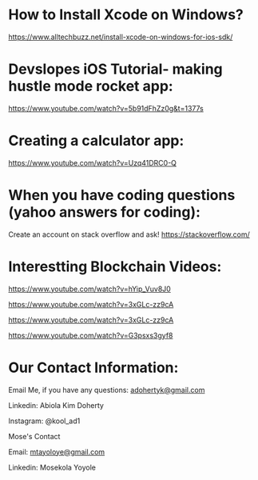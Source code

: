 # How to Install Xcode on Windows?
https://www.alltechbuzz.net/install-xcode-on-windows-for-ios-sdk/

# Devslopes iOS Tutorial- making hustle mode rocket app:
https://www.youtube.com/watch?v=5b91dFhZz0g&t=1377s

# Creating a calculator app:
https://www.youtube.com/watch?v=Uzq41DRC0-Q

# When you have coding questions (yahoo answers for coding):
Create an account on stack overflow and ask!
https://stackoverflow.com/

# Interestting Blockchain Videos:
https://www.youtube.com/watch?v=hYip_Vuv8J0

https://www.youtube.com/watch?v=3xGLc-zz9cA

https://www.youtube.com/watch?v=3xGLc-zz9cA

https://www.youtube.com/watch?v=G3psxs3gyf8

# Our Contact Information:

Email Me, if you have any questions: adohertyk@gmail.com

Linkedin: Abiola Kim Doherty

Instagram: @kool_ad1

Mose's Contact

Email: mtayoloye@gmail.com

Linkedin: Mosekola Yoyole

